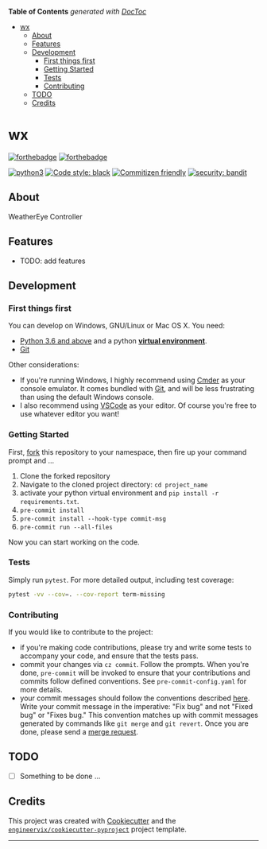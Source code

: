 <!-- START doctoc generated TOC please keep comment here to allow auto update -->
<!-- DON'T EDIT THIS SECTION, INSTEAD RE-RUN doctoc TO UPDATE -->
**Table of Contents**  *generated with [DocToc](https://github.com/thlorenz/doctoc)*

- [wx](#wx)
  - [About](#about)
  - [Features](#features)
  - [Development](#development)
    - [First things first](#first-things-first)
    - [Getting Started](#getting-started)
    - [Tests](#tests)
    - [Contributing](#contributing)
  - [TODO](#todo)
  - [Credits](#credits)

<!-- END doctoc generated TOC please keep comment here to allow auto update -->

# wx

[![forthebadge](https://forthebadge.com/images/badges/built-by-developers.svg)](https://forthebadge.com)
[![forthebadge](https://forthebadge.com/images/badges/made-with-python.svg)](https://forthebadge.com)

[![python3](https://img.shields.io/badge/python-3.6%20%7C%203.7%20%7C%203.8-brightgreen.svg)](https://python3statement.org/#sections50-why)
[![Code style: black](https://img.shields.io/badge/code%20style-black-000000.svg)](https://github.com/psf/black)
[![Commitizen friendly](https://img.shields.io/badge/commitizen-friendly-brightgreen.svg)](http://commitizen.github.io/cz-cli/)
[![security: bandit](https://img.shields.io/badge/security-bandit-yellow.svg)](https://github.com/PyCQA/bandit)

## About

WeatherEye Controller

## Features

- TODO: add features

## Development

### First things first

You can develop on Windows, GNU/Linux or Mac OS X. You need:

- [Python 3.6 and above](https://www.python.org/) and a python [**virtual environment**](https://realpython.com/python-virtual-environments-a-primer/).
- [Git](https://git-scm.com/)

Other considerations:

- If you're running Windows, I highly recommend using [Cmder](https://cmder.net/) as your console emulator. It comes bundled with [Git](https://git-scm.com/), and will be less frustrating than using the default Windows console.
- I also recommend using [VSCode](https://code.visualstudio.com/) as your editor. Of course you're free to use whatever editor you want!

### Getting Started
First, [fork](https://docs.gitlab.com/ee/user/project/repository/forking_workflow.html) this repository to your namespace, then fire up your command prompt and ...

1. Clone the forked repository
2. Navigate to the cloned project directory: `cd project_name`
3. activate your python virtual environment and `pip install -r requirements.txt`.
4. `pre-commit install`
5. `pre-commit install --hook-type commit-msg`
6. `pre-commit run --all-files`

Now you can start working on the code.

### Tests

Simply run `pytest`. For more detailed output, including test coverage:

```sh
pytest -vv --cov=. --cov-report term-missing
```

### Contributing

If you would like to contribute to the project:

- if you're making code contributions, please try and write some tests to accompany your code, and ensure that the tests pass.
- commit your changes via `cz commit`. Follow the prompts. When you're done, `pre-commit` will be invoked to ensure that your contributions and commits follow defined conventions. See `pre-commit-config.yaml` for more details.
- your commit messages should follow the conventions described [here](https://www.conventionalcommits.org/en/v1.0.0/). Write your commit message in the imperative: "Fix bug" and not "Fixed bug" or "Fixes bug." This convention matches up with commit messages generated by commands like `git merge` and `git revert`.
Once you are done, please send a [merge request](https://docs.gitlab.com/ee/user/project/merge_requests/).

## TODO

- [ ] Something to be done ...

## Credits

This project was created with [Cookiecutter](https://github.com/audreyr/cookiecutter) and the [`engineervix/cookiecutter-pyproject`](https://github.com/engineervix/cookiecutter-pyproject) project template.

----
